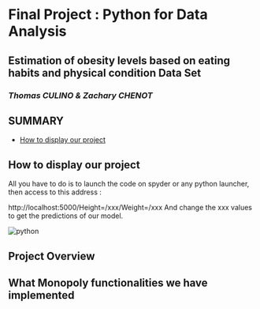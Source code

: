 # Final Project : Python for Data Analysis 
## Estimation of obesity levels based on eating habits and physical condition Data Set
### _Thomas CULINO & Zachary CHENOT_

## **SUMMARY**

- [How to display our project](#display-project)

## How to display our project
All you have to do is to launch the code on spyder or any python launcher, then access to this address :



http://localhost:5000/Height=/xxx/Weight=/xxx
And change the xxx values to get the predictions of our model. 

![python](https://user-images.githubusercontent.com/96337476/147890574-9a1951e6-ac20-4783-ae41-29eb3e7ebf7b.JPG)



## Project Overview



## What Monopoly functionalities we have implemented

